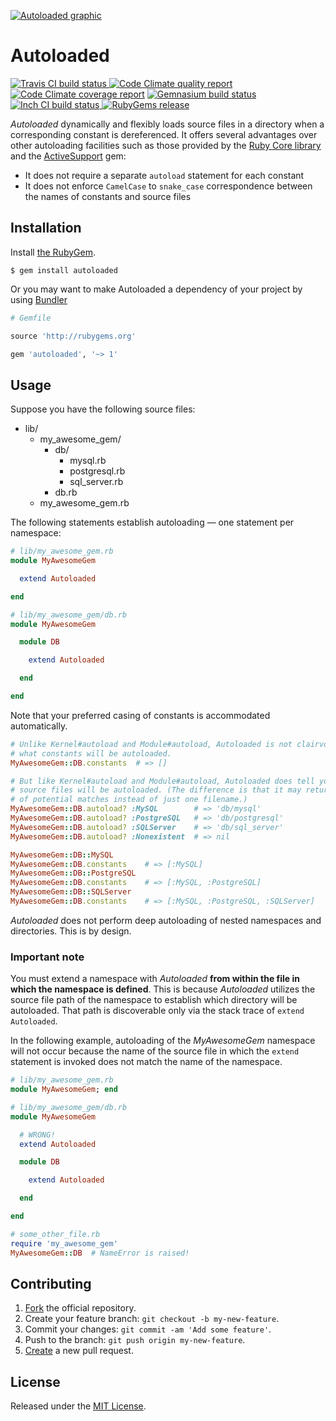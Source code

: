 [![Autoloaded graphic]][spider-gear-image]

# Autoloaded

[![Travis CI build status]      ][Travis-CI-build-status]
[![Code Climate quality report] ][Code-Climate-report]
[![Code Climate coverage report]][Code-Climate-report]
[![Gemnasium build status]      ][Gemnasium-build-status]
[![Inch CI build status]        ][Inch-CI-build-status]
[![RubyGems release]            ][RubyGems-release]

_Autoloaded_ dynamically and flexibly loads source files in a directory when a
corresponding constant is dereferenced. It offers several advantages over other
autoloading facilities such as those provided by the
[Ruby Core library][Ruby-Core-Module-autoload] and the
[ActiveSupport][ActiveSupport-Autoload] gem:

* It does not require a separate `autoload` statement for each constant
* It does not enforce `CamelCase` to `snake_case` correspondence between the
  names of constants and source files

## Installation

Install [the RubyGem][RubyGems-release].

    $ gem install autoloaded

Or you may want to make Autoloaded a dependency of your project by using
[Bundler][Bundler]

```ruby
# Gemfile

source 'http://rubygems.org'

gem 'autoloaded', '~> 1'
```

## Usage

Suppose you have the following source files:

* lib/
  * my_awesome_gem/
    * db/
      * mysql.rb
      * postgresql.rb
      * sql_server.rb
    * db.rb
  * my_awesome_gem.rb

The following statements establish autoloading — one statement per namespace:

```ruby
# lib/my_awesome_gem.rb
module MyAwesomeGem

  extend Autoloaded

end

# lib/my_awesome_gem/db.rb
module MyAwesomeGem

  module DB

    extend Autoloaded

  end

end
```

Note that your preferred casing of constants is accommodated automatically.

```ruby
# Unlike Kernel#autoload and Module#autoload, Autoloaded is not clairvoyant about
# what constants will be autoloaded.
MyAwesomeGem::DB.constants  # => []

# But like Kernel#autoload and Module#autoload, Autoloaded does tell you which
# source files will be autoloaded. (The difference is that it may return an array
# of potential matches instead of just one filename.)
MyAwesomeGem::DB.autoload? :MySQL        # => 'db/mysql'
MyAwesomeGem::DB.autoload? :PostgreSQL   # => 'db/postgresql'
MyAwesomeGem::DB.autoload? :SQLServer    # => 'db/sql_server'
MyAwesomeGem::DB.autoload? :Nonexistent  # => nil

MyAwesomeGem::DB::MySQL
MyAwesomeGem::DB.constants    # => [:MySQL]
MyAwesomeGem::DB::PostgreSQL
MyAwesomeGem::DB.constants    # => [:MySQL, :PostgreSQL]
MyAwesomeGem::DB::SQLServer
MyAwesomeGem::DB.constants    # => [:MySQL, :PostgreSQL, :SQLServer]
```

_Autoloaded_ does not perform deep autoloading of nested namespaces and
directories. This is by design.

### Important note

You must extend a namespace with _Autoloaded_ **from within the file in which the
namespace is defined**. This is because _Autoloaded_ utilizes the source file
path of the namespace to establish which directory will be autoloaded. That path
is discoverable only via the stack trace of `extend Autoloaded`.

In the following example, autoloading of the _MyAwesomeGem_ namespace will not
occur because the name of the source file in which the `extend` statement is
invoked does not match the name of the namespace.

```ruby
# lib/my_awesome_gem.rb
module MyAwesomeGem; end

# lib/my_awesome_gem/db.rb
module MyAwesomeGem

  # WRONG!
  extend Autoloaded

  module DB

    extend Autoloaded

  end

end

# some_other_file.rb
require 'my_awesome_gem'
MyAwesomeGem::DB  # NameError is raised!
```

## Contributing

1. [Fork][fork-Autoloaded] the official repository.
2. Create your feature branch: `git checkout -b my-new-feature`.
3. Commit your changes: `git commit -am 'Add some feature'`.
4. Push to the branch: `git push origin my-new-feature`.
5. [Create][compare-Autoloaded-branches] a new pull request.

## License

Released under the [MIT License][MIT-License].

[Autoloaded graphic]:           https://farm5.staticflickr.com/4134/4941065976_54737fe145.jpg
[Travis CI build status]:       https://secure.travis-ci.org/njonsson/autoloaded.svg?branch=master
[Code Climate quality report]:  https://codeclimate.com/github/njonsson/autoloaded/badges/gpa.svg
[Code Climate coverage report]: https://codeclimate.com/github/njonsson/autoloaded/badges/coverage.svg
[Gemnasium build status]:       https://gemnasium.com/njonsson/autoloaded.svg
[Inch CI build status]:         http://inch-ci.org/github/njonsson/autoloaded.svg?branch=master
[RubyGems release]:             https://badge.fury.io/rb/autoloaded.svg

[spider-gear-image]:           https://www.flickr.com/photos/dongkwan/4941065976              "spider gear image by Ernesto Andrade"
[Travis-CI-build-status]:      http://travis-ci.org/njonsson/autoloaded                       "Travis CI build status for Autoloaded"
[Code-Climate-report]:         http://codeclimate.com/github/njonsson/autoloaded              "Code Climate report for Autoloaded"
[Gemnasium-build-status]:      http://gemnasium.com/njonsson/autoloaded                       "Gemnasium build status for Autoloaded"
[Inch-CI-build-status]:        http://inch-ci.org/github/njonsson/autoloaded                  "Inch CI build status for Autoloaded"
[RubyGems-release]:            http://rubygems.org/gems/autoloaded                            "RubyGems release of Autoloaded"
[Ruby-Core-Module-autoload]:   http://ruby-doc.org/core/Module.html#method-i-autoload         "‘Module#autoload’ method in the Ruby Core Library"
[ActiveSupport-Autoload]:      http://api.rubyonrails.org/classes/ActiveSupport/Autoload.html "‘ActiveSupport::Autoload’ module in the Rails API"
[Bundler]:                     http://bundler.io
[fork-Autoloaded]:             https://github.com/njonsson/autoloaded/fork                    "Fork the official repository of Autoloaded"
[compare-Autoloaded-branches]: https://github.com/njonsson/autoloaded/compare                 "Compare branches of Autoloaded repositories"
[MIT-License]:                 http://github.com/njonsson/autoloaded/blob/master/License.md   "MIT License claim for Autoloaded"
